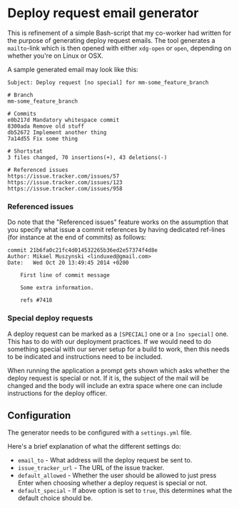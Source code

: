 # Deploy request email generator

This is refinement of a simple Bash-script that my co-worker had written for the purpose of generating deploy request emails.
The tool generates a `mailto`-link which is then opened with either `xdg-open` or `open`, depending on whether you're on Linux or OSX.

A sample generated email may look like this:

    Subject: Deploy request [no special] for mm-some_feature_branch

```
# Branch
mm-some_feature_branch

# Commits
e0b217d Mandatory whitespace commit
8300ada Remove old stuff
db52672 Implement another thing
7a14d55 Fix some thing

# Shortstat
3 files changed, 70 insertions(+), 43 deletions(-)

# Referenced issues
https://issue.tracker.com/issues/57
https://issue.tracker.com/issues/123
https://issue.tracker.com/issues/958
```

### Referenced issues

Do note that the "Referenced issues" feature works on the assumption that you specify what issue a commit references by having dedicated ref-lines (for instance at the end of commits) as follows:

```
commit 21b6fa0c21fc4d014532265b36ed2e57374f4d8e
Author: Mikael Muszynski <linduxed@gmail.com>
Date:   Wed Oct 20 13:49:45 2014 +0200

    First line of commit message

    Some extra information.

    refs #7418
```

### Special deploy requests

A deploy request can be marked as a `[SPECIAL]` one or a `[no special]` one.
This has to do with our deployment practices.
If we would need to do something special with our server setup for a build to work, then this needs to be indicated and instructions need to be included.

When running the application a prompt gets shown which asks whether the deploy request is special or not.
If it is, the subject of the mail will be changed and the body will include an extra space where one can include instructions for the deploy officer.

## Configuration

The generator needs to be configured with a `settings.yml` file.

Here's a brief explanation of what the different settings do:

* `email_to` - What address will the deploy request be sent to.
* `issue_tracker_url` - The URL of the issue tracker.
* `default_allowed` - Whether the user should be allowed to just press Enter when choosing whether a deploy request is special or not.
* `default_special` - If above option is set to `true`, this determines what the default choice should be.
